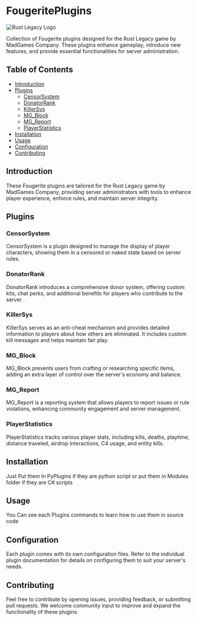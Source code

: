 # FougeritePlugins

![Rust Legacy Logo](https://th.bing.com/th/id/R.c6ad80c4c6207c051200bd419f5d5415?rik=kSQcvD16uYHGhg&pid=ImgRaw&r=0)

Collection of Fougerite plugins designed for the Rust Legacy game by MadGames Company. These plugins enhance gameplay, introduce new features, and provide essential functionalities for server administration.

## Table of Contents

- [Introduction](#introduction)
- [Plugins](#plugins)
  - [CensorSystem](#censorsystem)
  - [DonatorRank](#donatorrank)
  - [KillerSys](#killersys)
  - [MG_Block](#mg_block)
  - [MG_Report](#mg_report)
  - [PlayerStatistics](#playerstatistics)
- [Installation](#installation)
- [Usage](#usage)
- [Configuration](#configuration)
- [Contributing](#contributing)

## Introduction

These Fougerite plugins are tailored for the Rust Legacy game by MadGames Company, providing server administrators with tools to enhance player experience, enforce rules, and maintain server integrity.

## Plugins

### CensorSystem

CensorSystem is a plugin designed to manage the display of player characters, showing them in a censored or naked state based on server rules.

### DonatorRank

DonatorRank introduces a comprehensive donor system, offering custom kits, chat perks, and additional benefits for players who contribute to the server.

### KillerSys

KillerSys serves as an anti-cheat mechanism and provides detailed information to players about how others are eliminated. It includes custom kill messages and helps maintain fair play.

### MG_Block

MG_Block prevents users from crafting or researching specific items, adding an extra layer of control over the server's economy and balance.

### MG_Report

MG_Report is a reporting system that allows players to report issues or rule violations, enhancing community engagement and server management.

### PlayerStatistics

PlayerStatistics tracks various player stats, including kills, deaths, playtime, distance traveled, airdrop interactions, C4 usage, and entity kills.

## Installation

Just Put them In PyPlugins if they are python script or put them in Modules folder if they are C# scripts

## Usage

You Can see each Plugins commands to learn how to use them in source code

## Configuration

Each plugin comes with its own configuration files. Refer to the individual plugin documentation for details on configuring them to suit your server's needs.

## Contributing

Feel free to contribute by opening issues, providing feedback, or submitting pull requests. We welcome community input to improve and expand the functionality of these plugins.
